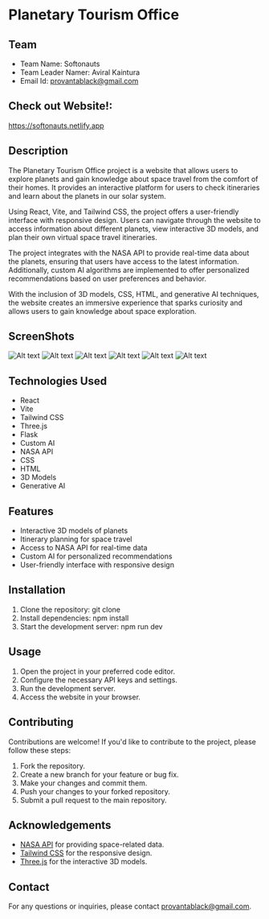 # Planetary Tourism Office
## Team

- Team Name: Softonauts
- Team Leader Namer: Aviral Kaintura
- Email Id: provantablack@gmail.com


## Check out Website!:
 https://softonauts.netlify.app
 
## Description

The Planetary Tourism Office project is a website that allows users to explore planets and gain knowledge about space travel from the comfort of their homes. It provides an interactive platform for users to check itineraries and learn about the planets in our solar system.

Using React, Vite, and Tailwind CSS, the project offers a user-friendly interface with responsive design. Users can navigate through the website to access information about different planets, view interactive 3D models, and plan their own virtual space travel itineraries.

The project integrates with the NASA API to provide real-time data about the planets, ensuring that users have access to the latest information. Additionally, custom AI algorithms are implemented to offer personalized recommendations based on user preferences and behavior.

With the inclusion of 3D models, CSS, HTML, and generative AI techniques, the website creates an immersive experience that sparks curiosity and allows users to gain knowledge about space exploration.
## ScreenShots
![Alt text](images/1.png)
![Alt text](images/2.png)
![Alt text](images/3.png)
![Alt text](images/4.png)
![Alt text](images/5.png)
![Alt text](images/6.png)

## Technologies Used

- React
- Vite
- Tailwind CSS
- Three.js
- Flask
- Custom AI
- NASA API
- CSS
- HTML
- 3D Models
- Generative AI

## Features

- Interactive 3D models of planets
- Itinerary planning for space travel
- Access to NASA API for real-time data
- Custom AI for personalized recommendations
- User-friendly interface with responsive design

## Installation

1. Clone the repository: git clone <repository-url>
2. Install dependencies: npm install
3. Start the development server: npm run dev

## Usage

1. Open the project in your preferred code editor.
2. Configure the necessary API keys and settings.
3. Run the development server.
4. Access the website in your browser.

## Contributing

Contributions are welcome! If you'd like to contribute to the project, please follow these steps:

1. Fork the repository.
2. Create a new branch for your feature or bug fix.
3. Make your changes and commit them.
4. Push your changes to your forked repository.
5. Submit a pull request to the main repository.

## Acknowledgements

- [NASA API](https://api.nasa.gov/) for providing space-related data.
- [Tailwind CSS](https://tailwindcss.com/) for the responsive design.
- [Three.js](https://threejs.org/) for the interactive 3D models.

## Contact

For any questions or inquiries, please contact [provantablack@gmail.com](mailto:provantablack@gmail.com).
